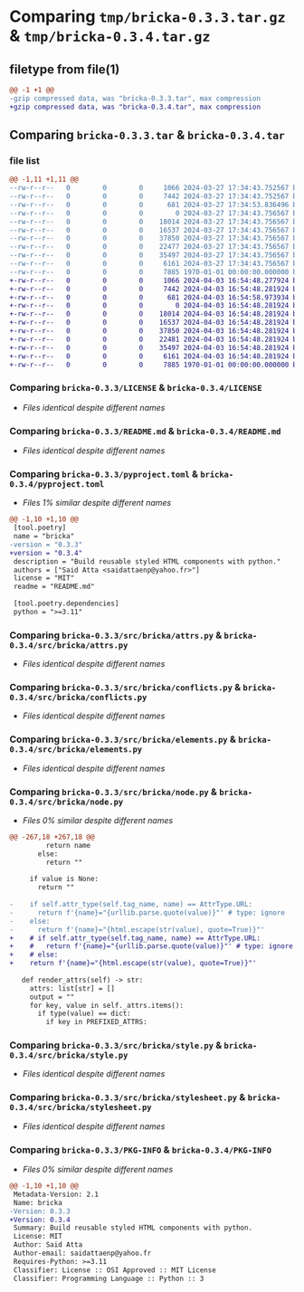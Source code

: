 # Comparing `tmp/bricka-0.3.3.tar.gz` & `tmp/bricka-0.3.4.tar.gz`

## filetype from file(1)

```diff
@@ -1 +1 @@
-gzip compressed data, was "bricka-0.3.3.tar", max compression
+gzip compressed data, was "bricka-0.3.4.tar", max compression
```

## Comparing `bricka-0.3.3.tar` & `bricka-0.3.4.tar`

### file list

```diff
@@ -1,11 +1,11 @@
--rw-r--r--   0        0        0     1066 2024-03-27 17:34:43.752567 bricka-0.3.3/LICENSE
--rw-r--r--   0        0        0     7442 2024-03-27 17:34:43.752567 bricka-0.3.3/README.md
--rw-r--r--   0        0        0      681 2024-03-27 17:34:53.836496 bricka-0.3.3/pyproject.toml
--rw-r--r--   0        0        0        0 2024-03-27 17:34:43.756567 bricka-0.3.3/src/bricka/__init__.py
--rw-r--r--   0        0        0    18014 2024-03-27 17:34:43.756567 bricka-0.3.3/src/bricka/attrs.py
--rw-r--r--   0        0        0    16537 2024-03-27 17:34:43.756567 bricka-0.3.3/src/bricka/conflicts.py
--rw-r--r--   0        0        0    37850 2024-03-27 17:34:43.756567 bricka-0.3.3/src/bricka/elements.py
--rw-r--r--   0        0        0    22477 2024-03-27 17:34:43.756567 bricka-0.3.3/src/bricka/node.py
--rw-r--r--   0        0        0    35497 2024-03-27 17:34:43.756567 bricka-0.3.3/src/bricka/style.py
--rw-r--r--   0        0        0     6161 2024-03-27 17:34:43.756567 bricka-0.3.3/src/bricka/stylesheet.py
--rw-r--r--   0        0        0     7885 1970-01-01 00:00:00.000000 bricka-0.3.3/PKG-INFO
+-rw-r--r--   0        0        0     1066 2024-04-03 16:54:48.277924 bricka-0.3.4/LICENSE
+-rw-r--r--   0        0        0     7442 2024-04-03 16:54:48.281924 bricka-0.3.4/README.md
+-rw-r--r--   0        0        0      681 2024-04-03 16:54:58.973934 bricka-0.3.4/pyproject.toml
+-rw-r--r--   0        0        0        0 2024-04-03 16:54:48.281924 bricka-0.3.4/src/bricka/__init__.py
+-rw-r--r--   0        0        0    18014 2024-04-03 16:54:48.281924 bricka-0.3.4/src/bricka/attrs.py
+-rw-r--r--   0        0        0    16537 2024-04-03 16:54:48.281924 bricka-0.3.4/src/bricka/conflicts.py
+-rw-r--r--   0        0        0    37850 2024-04-03 16:54:48.281924 bricka-0.3.4/src/bricka/elements.py
+-rw-r--r--   0        0        0    22481 2024-04-03 16:54:48.281924 bricka-0.3.4/src/bricka/node.py
+-rw-r--r--   0        0        0    35497 2024-04-03 16:54:48.281924 bricka-0.3.4/src/bricka/style.py
+-rw-r--r--   0        0        0     6161 2024-04-03 16:54:48.281924 bricka-0.3.4/src/bricka/stylesheet.py
+-rw-r--r--   0        0        0     7885 1970-01-01 00:00:00.000000 bricka-0.3.4/PKG-INFO
```

### Comparing `bricka-0.3.3/LICENSE` & `bricka-0.3.4/LICENSE`

 * *Files identical despite different names*

### Comparing `bricka-0.3.3/README.md` & `bricka-0.3.4/README.md`

 * *Files identical despite different names*

### Comparing `bricka-0.3.3/pyproject.toml` & `bricka-0.3.4/pyproject.toml`

 * *Files 1% similar despite different names*

```diff
@@ -1,10 +1,10 @@
 [tool.poetry]
 name = "bricka"
-version = "0.3.3"
+version = "0.3.4"
 description = "Build reusable styled HTML components with python."
 authors = ["Said Atta <saidattaenp@yahoo.fr>"]
 license = "MIT"
 readme = "README.md"
 
 [tool.poetry.dependencies]
 python = ">=3.11"
```

### Comparing `bricka-0.3.3/src/bricka/attrs.py` & `bricka-0.3.4/src/bricka/attrs.py`

 * *Files identical despite different names*

### Comparing `bricka-0.3.3/src/bricka/conflicts.py` & `bricka-0.3.4/src/bricka/conflicts.py`

 * *Files identical despite different names*

### Comparing `bricka-0.3.3/src/bricka/elements.py` & `bricka-0.3.4/src/bricka/elements.py`

 * *Files identical despite different names*

### Comparing `bricka-0.3.3/src/bricka/node.py` & `bricka-0.3.4/src/bricka/node.py`

 * *Files 0% similar despite different names*

```diff
@@ -267,18 +267,18 @@
         return name
       else:
         return ""
 
     if value is None:
       return ""
 
-    if self.attr_type(self.tag_name, name) == AttrType.URL:
-      return f'{name}="{urllib.parse.quote(value)}"' # type: ignore
-    else:  
-      return f'{name}="{html.escape(str(value), quote=True)}"'
+    # if self.attr_type(self.tag_name, name) == AttrType.URL:
+    #   return f'{name}="{urllib.parse.quote(value)}"' # type: ignore
+    # else:  
+    return f'{name}="{html.escape(str(value), quote=True)}"'
 
   def render_attrs(self) -> str:
     attrs: list[str] = []
     output = ""
     for key, value in self._attrs.items():
       if type(value) == dict:
         if key in PREFIXED_ATTRS:
```

### Comparing `bricka-0.3.3/src/bricka/style.py` & `bricka-0.3.4/src/bricka/style.py`

 * *Files identical despite different names*

### Comparing `bricka-0.3.3/src/bricka/stylesheet.py` & `bricka-0.3.4/src/bricka/stylesheet.py`

 * *Files identical despite different names*

### Comparing `bricka-0.3.3/PKG-INFO` & `bricka-0.3.4/PKG-INFO`

 * *Files 0% similar despite different names*

```diff
@@ -1,10 +1,10 @@
 Metadata-Version: 2.1
 Name: bricka
-Version: 0.3.3
+Version: 0.3.4
 Summary: Build reusable styled HTML components with python.
 License: MIT
 Author: Said Atta
 Author-email: saidattaenp@yahoo.fr
 Requires-Python: >=3.11
 Classifier: License :: OSI Approved :: MIT License
 Classifier: Programming Language :: Python :: 3
```

